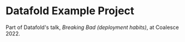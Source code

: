 # Datafold Example Project

Part of Datafold's talk, *Breaking Bad (deployment habits)*, at Coalesce 2022.